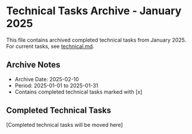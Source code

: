 # Technical Tasks Archive - January 2025

This file contains archived completed technical tasks from January 2025. For current tasks, see [technical.md](../../todo/technical.md).

## Archive Notes
- Archive Date: 2025-02-10
- Period: 2025-01-01 to 2025-01-31
- Contains completed technical tasks marked with [x]

## Completed Technical Tasks
[Completed technical tasks will be moved here]
